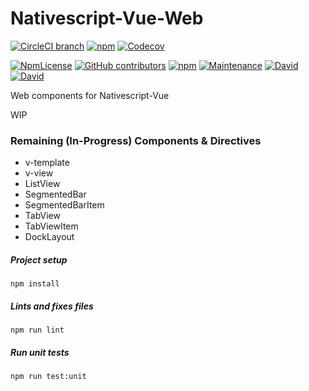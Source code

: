 # Nativescript-Vue-Web

[![CircleCI branch](https://img.shields.io/circleci/project/github/Nativescript-Vue-Web/Nativescript-Vue-Web/master.svg)](https://circleci.com/gh/Nativescript-Vue-Web/Nativescript-Vue-Web/)
[![npm](https://img.shields.io/npm/v/nativescript-vue-web.svg)](https://www.npmjs.com/package/nativescript-vue-web)
[![Codecov](https://img.shields.io/codecov/c/github/nativescript-vue-web/nativescript-vue-web.svg)](https://codecov.io/gh/Nativescript-Vue-Web/Nativescript-Vue-Web)

[![NpmLicense](https://img.shields.io/npm/l/nativescript-vue-web.svg)](https://www.npmjs.com/package/nativescript-vue-web)
[![GitHub contributors](https://img.shields.io/github/contributors/nativescript-vue-web/nativescript-vue-web.svg)](https://github.com/Nativescript-Vue-Web/Nativescript-Vue-Web/graphs/contributors)
[![npm](https://img.shields.io/npm/dt/nativescript-vue-web.svg)](https://www.npmjs.com/package/nativescript-vue-web)
[![Maintenance](https://img.shields.io/maintenance/yes/2018.svg)](https://github.com/Nativescript-Vue-Web/Nativescript-Vue-Web/graphs/commit-activity)
[![David](https://img.shields.io/david/nativescript-vue-web/nativescript-vue-web.svg)](https://github.com/Nativescript-Vue-Web/Nativescript-Vue-Web/blob/master/package.json)
[![David](https://img.shields.io/david/dev/nativescript-vue-web/nativescript-vue-web.svg)](https://github.com/Nativescript-Vue-Web/Nativescript-Vue-Web/blob/master/package.json)

Web components for Nativescript-Vue

WIP

### Remaining (In-Progress) Components & Directives
- v-template
- v-view
- ListView
- SegmentedBar
- SegmentedBarItem
- TabView
- TabViewItem
- DockLayout


##### Project setup
```
npm install
```

##### Lints and fixes files
```
npm run lint
```

##### Run unit tests
```
npm run test:unit
```
